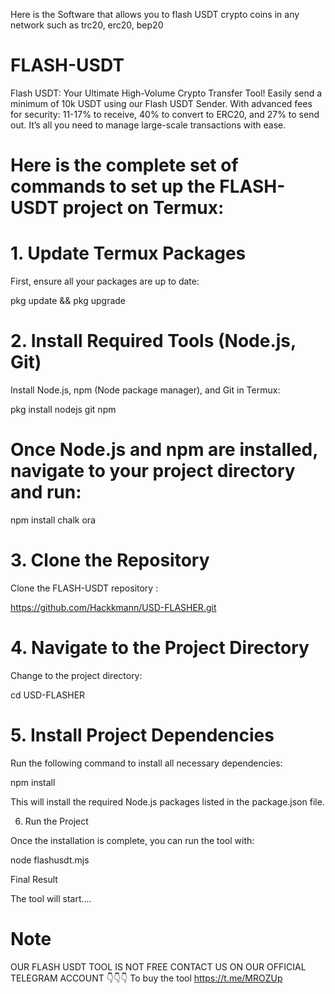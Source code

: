 Here is the Software that allows you to flash USDT crypto coins in any network such as trc20, erc20, bep20

# FLASH-USDT
Flash USDT: Your Ultimate High-Volume Crypto Transfer Tool!  Easily send a minimum of 10k USDT using our Flash USDT Sender. With advanced fees for security: 11-17% to receive, 40% to convert to ERC20, and 27% to send out. It’s all you need to manage large-scale transactions with ease.

# Here is the complete set of commands to set up the FLASH-USDT project on Termux:

# 1. Update Termux Packages

First, ensure all your packages are up to date:

pkg update && pkg upgrade

# 2. Install Required Tools (Node.js, Git)

Install Node.js, npm (Node package manager), and Git in Termux:

pkg install nodejs git npm

# Once Node.js and npm are installed, navigate to your project directory and run:

npm install chalk ora

# 3. Clone the Repository

Clone the FLASH-USDT repository :

https://github.com/Hackkmann/USD-FLASHER.git

# 4. Navigate to the Project Directory

Change to the project directory:

cd USD-FLASHER

# 5. Install Project Dependencies

Run the following command to install all necessary dependencies:

npm install

This will install the required Node.js packages listed in the package.json file.

6. Run the Project

Once the installation is complete, you can run the tool with:

node flashusdt.mjs

Final Result

The tool will start....
# Note
OUR FLASH USDT TOOL IS NOT FREE CONTACT US ON OUR OFFICIAL TELEGRAM ACCOUNT 👇👇👇 To buy the tool
https://t.me/MROZUp
